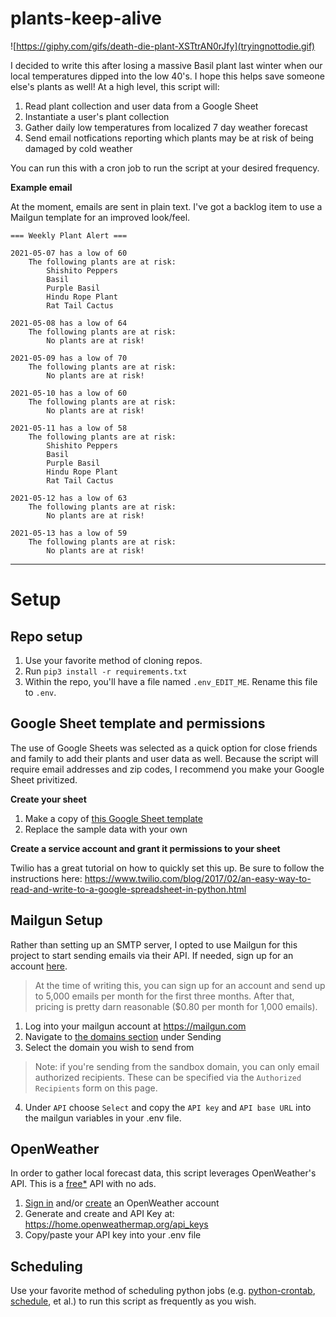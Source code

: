 # plants-keep-alive

![https://giphy.com/gifs/death-die-plant-XSTtrAN0rJfy](tryingnottodie.gif)

I decided to write this after losing a massive Basil plant last winter when our local temperatures dipped into the low 40's. I hope this helps save someone else's plants as well! At a high level, this script will: 

1. Read plant collection and user data from a Google Sheet
2. Instantiate a user's plant collection
3. Gather daily low temperatures from localized 7 day weather forecast
4. Send email notfications reporting which plants may be at risk of being damaged by cold weather 

You can run this with a cron job to run the script at your desired frequency.

**Example email**

At the moment, emails are sent in plain text. I've got a backlog item to use a Mailgun template for an improved look/feel.

```
=== Weekly Plant Alert ===

2021-05-07 has a low of 60
    The following plants are at risk:
        Shishito Peppers
        Basil
        Purple Basil
        Hindu Rope Plant
        Rat Tail Cactus

2021-05-08 has a low of 64
    The following plants are at risk:
        No plants are at risk!

2021-05-09 has a low of 70
    The following plants are at risk:
        No plants are at risk!

2021-05-10 has a low of 60
    The following plants are at risk:
        No plants are at risk!

2021-05-11 has a low of 58
    The following plants are at risk:
        Shishito Peppers
        Basil
        Purple Basil
        Hindu Rope Plant
        Rat Tail Cactus

2021-05-12 has a low of 63
    The following plants are at risk:
        No plants are at risk!

2021-05-13 has a low of 59
    The following plants are at risk:
        No plants are at risk!
```

---
# Setup

## Repo setup

1. Use your favorite method of cloning repos.
2. Run `pip3 install -r requirements.txt`
3. Within the repo, you'll have a file named `.env_EDIT_ME`. Rename this file to `.env`.

## Google Sheet template and permissions
The use of Google Sheets was selected as a quick option for close friends and family to add their plants and user data as well. Because the script will require email addresses and zip codes, I recommend you make your Google Sheet privitized.

**Create your sheet**
1. Make a copy of [this Google Sheet template](https://docs.google.com/spreadsheets/d/1cbqmThJJ4F66E_MKIg9KgNc7RwDWAOEpzKIU9mTgoKQ/edit?usp=sharing)
2. Replace the sample data with your own 


**Create a service account and grant it permissions to your sheet**

Twilio has a great tutorial on how to quickly set this up. Be sure to follow the instructions here: 
https://www.twilio.com/blog/2017/02/an-easy-way-to-read-and-write-to-a-google-spreadsheet-in-python.html


## Mailgun Setup
Rather than setting up an SMTP server, I opted to use Mailgun for this project to start sending emails via their API. If needed, sign up for an account [here](https://signup.mailgun.com/new/signup).

>At the time of writing this, you can sign up for an account and send up to 5,000 emails per month for the first three months. After that, pricing is pretty darn reasonable ($0.80 per month for 1,000 emails).

1. Log into your mailgun account at https://mailgun.com
2. Navigate to [the domains section](https://app.mailgun.com/app/sending/domains) under Sending
3. Select the domain you wish to send from
>Note: if you're sending from the sandbox domain, you can only email authorized recipients. These can be specified via the `Authorized Recipients` form on this page. 

4. Under `API` choose `Select` and copy the `API key` and `API base URL` into the mailgun variables in your .env file.


## OpenWeather
In order to gather local forecast data, this script leverages OpenWeather's API. This is a [free*](https://openweathermap.org/price) API with no ads. 

1. [Sign in](https://home.openweathermap.org/users/sign_in) and/or [create](https://home.openweathermap.org/users/sign_up) an OpenWeather account
2. Generate and create and API Key at: https://home.openweathermap.org/api_keys
3. Copy/paste your API key into your .env file

## Scheduling
Use your favorite method of scheduling python jobs (e.g. [python-crontab](https://pypi.org/project/python-crontab/), [schedule](https://schedule.readthedocs.io/en/stable/?__s=phkqu4iwbxbad117h1ey), et al.) to run this script as frequently as you wish.
